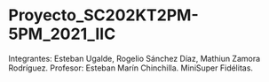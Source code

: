 # Proyecto_SC202KT2PM-5PM_2021_IIC
Integrantes: Esteban Ugalde, Rogelio Sánchez Díaz, Mathiun Zamora Rodríguez.
Profesor: Esteban Marín Chinchilla.
MiniSuper Fidélitas.

